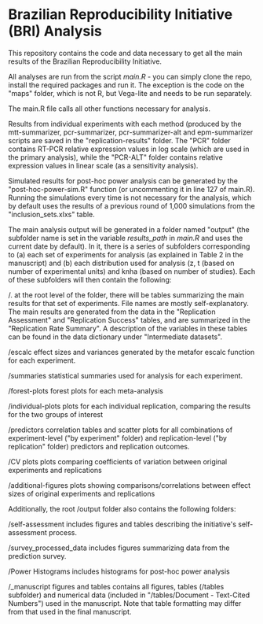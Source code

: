 # Brazilian Reproducibility Initiative (BRI) Analysis
This repository contains the code and data necessary to get all the main results of the Brazilian Reproducibility Initiative.

All analyses are run from the script *main.R* - you can simply clone the repo, install the required packages and run it. The exception is the code on the "maps" folder, which is not R, but Vega-lite and needs to be run separately. 

The main.R file calls all other functions necessary for analysis.

Results from individual experiments with each method (produced by the mtt-summarizer, pcr-summarizer, pcr-summarizer-alt and epm-summarizer scripts are saved in the "replication-results" folder. The "PCR" folder contains RT-PCR relative expression values in log scale (which are used in the primary analysis), while the "PCR-ALT" folder contains relative expression values in linear scale (as a sensitivity analysis).

Simulated results for post-hoc power analysis can be generated by the "post-hoc-power-sim.R" function (or uncommenting it in line 127 of main.R). Running the simulations every time is not necessary for the analysis, which by default uses the results of a previous round of 1,000 simulations from the "inclusion_sets.xlxs" table.

The main analysis output will be generated in a folder named "output" (the subfolder name is set in the variable *results_path* in *main.R* and uses the current date by default). In it, there is a series of subfolders corresponding to (a) each set of experiments for analysis (as explained in Table 2 in the manuscript) and (b) each distribution used for analysis (z, t (based on number of experimental units) and knha (based on number of studies). Each of these subfolders will then contain the following:

/.
    at the root level of the folder, there will be tables summarizing the main results for that set of experiments. File names are mostly self-explanatory. The main results are generated from the data in the "Replication Assessment" and "Replication Success" tables, and are summarized in the "Replication Rate Summary". A description of the variables in these tables can be found in the data dictionary under "Intermediate datasets".

/escalc 
    effect sizes and variances generated by the metafor escalc function for each experiment. 

/summaries
    statistical summaries used for analysis for each experiment.

/forest-plots
    forest plots for each meta-analysis

/individual-plots
    plots for each individual replication, comparing the results for the two groups of interest

/predictors
    correlation tables and scatter plots for all combinations of experiment-level ("by experiment" folder) and replication-level ("by replication" folder) predictors and replication outcomes.

/CV plots
    plots comparing coefficients of variation between original experiments and replications

/additional-figures
    plots showing comparisons/correlations between effect sizes of original experiments and replications

Additionally, the root /output folder also contains the following folders:

/self-assessment
    includes figures and tables describing the initiative's self-assessment process.

/survey_processed_data
    includes figures summarizing data from the prediction survey. 

/Power Histograms
    includes histograms for post-hoc power analysis 

/_manuscript figures and tables
    contains all figures, tables (/tables subfolder) and numerical data (included in "/tables/Document - Text-Cited Numbers") used in the manuscript. Note that table formatting may differ from that used in the final manuscript.
